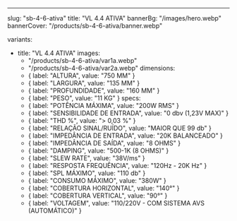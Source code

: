 ---
slug: "sb-4-6-ativa"
title: "VL 4.4 ATIVA"
bannerBg: "/images/hero.webp"
bannerCover: "/products/sb-4-6-ativa/banner.webp"

variants:
  - title: "VL 4.4 ATIVA"
    images:
      - "/products/sb-4-6-ativa/var1a.webp"
      - "/products/sb-4-6-ativa/var2a.webp"
    dimensions:
      - { label: "ALTURA", value: "750 MM" }
      - { label: "LARGURA", value: "135 MM" }
      - { label: "PROFUNDIDADE", value: "160 MM" }
      - { label: "PESO", value: "11 KG" }
    specs:
      - { label: "POTÊNCIA MÁXIMA", value: "200W RMS" }
      - { label: "SENSIBILIDADE DE ENTRADA", value: "0 dbv (1,23V MAX)" }
      - { label: "THD %", value: "> 0,03 %" }
      - { label: "RELAÇÃO SINAL/RUÍDO", value: "MAIOR QUE 99 db" }
      - { label: "IMPEDÂNCIA DE ENTRADA", value: "20K BALANCEADO" }
      - { label: "IMPEDÂNCIA DE SAÍDA", value: "8 OHMS" }
      - { label: "DAMPING", value: "500-1K (8 OHMS)" }
      - { label: "SLEW RATE", value: "38V/ms" }
      - { label: "RESPOSTA FREQUÊNCIA", value: "120Hz - 20K Hz" }
      - { label: "SPL MÁXIMO", value: "110 db" }
      - { label: "CONSUMO MÁXIMO", value: "380W" }
      - { label: "COBERTURA HORIZONTAL", value: "140°" }
      - { label: "COBERTURA VERTICAL", value: "90°" }
      - { label: "VOLTAGEM", value: "110/220V - COM SISTEMA AVS (AUTOMÁTICO)" } 